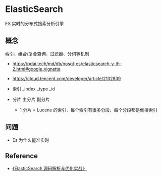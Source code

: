 # ElasticSearch

ES 实时的分布式搜索分析引擎

## 概念

索引、组合/复合查询、过滤器、分词等机制

- https://pdai.tech/md/db/nosql-es/elasticsearch-y-th-2.html#google_vignette
- https://cloud.tencent.com/developer/article/2132839

- 索引 _index _type _id
- 分片 主分片 副分片
  - 1 分片 = Lucene 的索引，每个索引有很多分段，每个分段都是倒排索引

## 问题

- Es 为什么能准实时

## Reference

- [《ElasticSearch 源码解析与优化实战》](http://www.baidu.com)